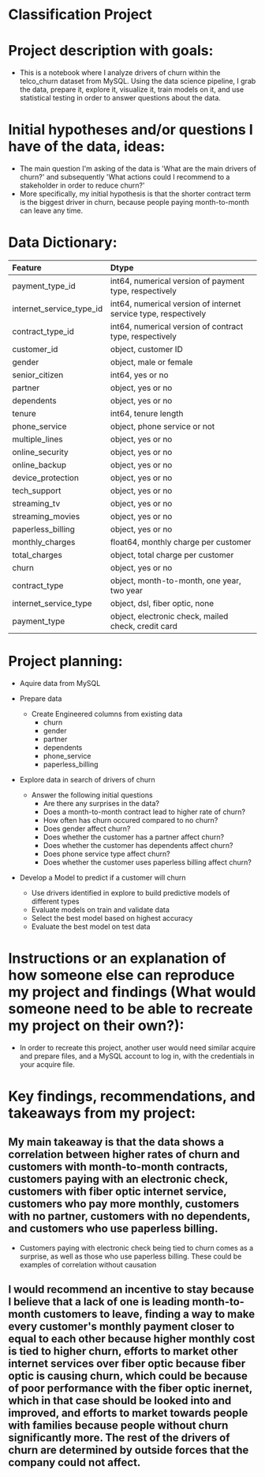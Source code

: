 # Classification Project
# Project description with goals:
* This is a notebook where I analyze drivers of churn within the telco_churn dataset from MySQL. Using the data science pipeline, I grab the data, prepare it, explore it, visualize it, train models on it, and use statistical testing in order to answer questions about the data.


# Initial hypotheses and/or questions I have of the data, ideas:
* The main question I'm asking of the data is 'What are the main drivers of churn?' and subsequently 'What actions could I recommend to a stakeholder in order to reduce churn?'
* More specifically, my initial hypothesis is that the shorter contract term is the biggest driver in churn, because people paying month-to-month can leave any time.

# Data Dictionary:
|Feature|Dtype|
|:--------|:-----------|
|payment_type_id|	int64, numerical version of payment type, respectively|
|internet_service_type_id|	int64, numerical version of internet service type, respectively|
|contract_type_id|	int64, numerical version of contract type, respectively|
|customer_id|	object, customer ID|
|gender|	object, male or female|
|senior_citizen|	int64, yes or no|
|partner|	object, yes or no|
|dependents| object, yes or no|
|tenure|	int64, tenure length|
|phone_service|	object, phone service or not|
|multiple_lines|	object, yes or no|
|online_security|	object, yes or no|
|online_backup|	object, yes or no|
|device_protection|	object, yes or no|
|tech_support|	object, yes or no|
|streaming_tv|	object, yes or no|
|streaming_movies|	object, yes or no|
|paperless_billing|	object, yes or no|
|monthly_charges|	float64, monthly charge per customer|
|total_charges|	object, total charge per customer|
|churn|	object, yes or no|
|contract_type|	object, month-to-month, one year, two year|
|internet_service_type|	object, dsl, fiber optic, none|
|payment_type|	object, electronic check, mailed check, credit card|


# Project planning:
* Aquire data from MySQL
 
* Prepare data
   * Create Engineered columns from existing data
       * churn
       * gender
       * partner
       * dependents
       * phone_service
       * paperless_billing
 
* Explore data in search of drivers of churn
   * Answer the following initial questions
       * Are there any surprises in the data?
       * Does a month-to-month contract lead to higher rate of churn?
       * How often has churn occured compared to no churn?
       * Does gender affect churn?
       * Does whether the customer has a partner affect churn?
       * Does whether the customer has dependents affect churn?
       * Does phone service type affect churn?
       * Does whether the customer uses paperless billing affect churn?
      
* Develop a Model to predict if a customer will churn
   * Use drivers identified in explore to build predictive models of different types
   * Evaluate models on train and validate data
   * Select the best model based on highest accuracy
   * Evaluate the best model on test data



# Instructions or an explanation of how someone else can reproduce my project and findings (What would someone need to be able to recreate my project on their own?):
* In order to recreate this project, another user would need similar acquire and prepare files, and a MySQL account to log in, with the credentials in your acquire file.


# Key findings, recommendations, and takeaways from my project:
## My main takeaway is that the data shows a correlation between higher rates of churn and customers with month-to-month contracts, customers paying with an electronic check, customers with fiber optic internet service, customers who pay more monthly, customers with no partner, customers with no dependents, and customers who use paperless billing. 
* Customers paying with electronic check being tied to churn comes as a surprise, as well as those who use paperless billing. These could be examples of correlation without causation
## I would recommend an incentive to stay because I believe that a lack of one is leading month-to-month customers to leave, finding a way to make every customer's monthly payment closer to equal to each other because higher monthly cost is tied to higher churn, efforts to market other internet services over fiber optic because fiber optic is causing churn, which could be because of poor performance with the fiber optic inernet, which in that case should be looked into and improved, and efforts to market towards people with families because people without churn significantly more. The rest of the drivers of churn are determined by outside forces that the company could not affect.
